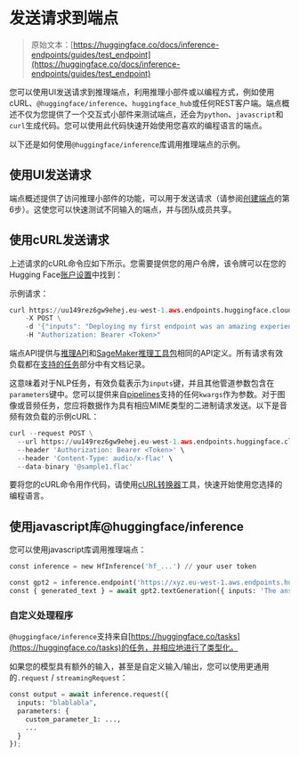# 发送请求到端点

> 原始文本：[https://huggingface.co/docs/inference-endpoints/guides/test_endpoint](https://huggingface.co/docs/inference-endpoints/guides/test_endpoint)

您可以使用UI发送请求到推理端点，利用推理小部件或以编程方式，例如使用cURL、`@huggingface/inference`、`huggingface_hub`或任何REST客户端。端点概述不仅为您提供了一个交互式小部件来测试端点，还会为`python`、`javascript`和`curl`生成代码。您可以使用此代码快速开始使用您喜欢的编程语言的端点。

以下还是如何使用`@huggingface/inference`库调用推理端点的示例。

## 使用UI发送请求

端点概述提供了访问推理小部件的功能，可以用于发送请求（请参阅[创建端点](/docs/inference-endpoints/guides/create_endpoint)的第6步）。这使您可以快速测试不同输入的端点，并与团队成员共享。

## 使用cURL发送请求

上述请求的cURL命令应如下所示。您需要提供您的用户令牌，该令牌可以在您的Hugging Face[账户设置](https://huggingface.co/settings/tokens)中找到：

示例请求：

```py
curl https://uu149rez6gw9ehej.eu-west-1.aws.endpoints.huggingface.cloud/distilbert-sentiment \
	-X POST \
	-d '{"inputs": "Deploying my first endpoint was an amazing experience."}' \
	-H "Authorization: Bearer <Token>"
```

端点API提供与[推理API](https://huggingface.co/docs/api-inference/detailed_parameters)和[SageMaker推理工具包](https://huggingface.co/docs/sagemaker/reference#inference-toolkit-api)相同的API定义。所有请求有效负载都在[支持的任务](/docs/inference-endpoints/supported_tasks)部分中有文档记录。

这意味着对于NLP任务，有效负载表示为`inputs`键，并且其他管道参数包含在`parameters`键中。您可以提供来自[pipelines](https://huggingface.co/docs/transformers/main_classes/pipelines)支持的任何`kwargs`作为参数。对于图像或音频任务，您应将数据作为具有相应MIME类型的二进制请求发送。以下是音频有效负载的示例cURL：

```py
curl --request POST \
  --url https://uu149rez6gw9ehej.eu-west-1.aws.endpoints.huggingface.cloud/wav2vec-asr \
  --header 'Authorization: Bearer <Token>' \
  --header 'Content-Type: audio/x-flac' \
  --data-binary '@sample1.flac'
```

要将您的cURL命令用作代码，请使用[cURL转换器](https://curlconverter.com/)工具，快速开始使用您选择的编程语言。

## 使用javascript库@huggingface/inference

您可以使用javascript库调用推理端点：

```py
const inference = new HfInference('hf_...') // your user token

const gpt2 = inference.endpoint('https://xyz.eu-west-1.aws.endpoints.huggingface.cloud/gpt2-endpoint')
const { generated_text } = await gpt2.textGeneration({ inputs: 'The answer to the universe is' })
```

### 自定义处理程序

`@huggingface/inference`支持来自[https://huggingface.co/tasks](https://huggingface.co/tasks)的任务，并相应地进行了类型化。

如果您的模型具有额外的输入，甚至是自定义输入/输出，您可以使用更通用的`.request` / `streamingRequest`：

```py
const output = await inference.request({
  inputs: "blablabla",
  parameters: {
    custom_parameter_1: ...,
    ...
  }
});
```
